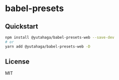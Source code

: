 # babel-presets

## Quickstart

``` sh
npm install @yutahaga/babel-presets-web --save-dev
# or
yarn add @yutahaga/babel-presets-web -D
```

## License

MIT